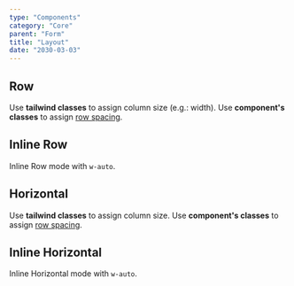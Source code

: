 ```yaml
---
type: "Components"
category: "Core"
parent: "Form"
title: "Layout"
date: "2030-03-03"
---
```


## Row

Use **tailwind classes** to assign column size (e.g.: width). Use **component's classes** to assign [row spacing](/components/core/row/content#space).

<script type="text/plain" class="language-markup">
  <form>
    <div class="row row-space-x-4 row-space-y-3">

      <div class="w-full">
        <label class="label mb-3" for="my-input">
          <!-- content -->
        </label>
        <input type="text" class="input" id="my-input" name="my-input"/>
      </div>
    
      <div class="w-full">
        <label class="label-check">
          <input type="checkbox" class="checkbox" id="my-checkbox" name="my-checkbox">
          <span class="ml-3"><!-- content --></span>
        </label>
      </div>

      <div class="w-full">
        <label class="label-check">
          <input type="radio" class="radio" id="my-radio" name="my-radio">
          <span class="ml-3"><!-- content --></span>
        </label>
      </div>

    </div>
  </form>
</script>

<demo>
  <demovanilla src="vanilla/components/core/form/mode-row">
  </demovanilla>
</demo>

## Inline Row

Inline Row mode with `w-auto`.

<script type="text/plain" class="language-markup">
  <form>
    <div class="row row-space-x-4 row-space-y-3">

      <div class="w-full md:w-auto">
        <label class="label mb-3" for="my-input">
          <!-- content -->
        </label>
        <input type="text" class="input" id="my-input" name="my-input"/>
      </div>
    
      <div class="w-full md:w-auto">
        <label class="label-check">
          <input type="checkbox" class="checkbox" id="my-checkbox" name="my-checkbox">
          <span class="ml-3"><!-- content --></span>
        </label>
      </div>

      <div class="w-full md:w-auto">
        <label class="label-check">
          <input type="radio" class="radio" id="my-radio" name="my-radio"
          <span class="ml-3"><!-- content --></span>
        </label>
      </div>

    </div>
  </form>
</script>

<demo>
  <demovanilla src="vanilla/components/core/form/mode-inline-row">
  </demovanilla>
</demo>

## Horizontal

Use **tailwind classes** to assign column size. Use **component's classes** to assign [row spacing](/components/core/row/content#space).

<script type="text/plain" class="language-markup">
<form>
  <div class="row row-space-x-4 row-space-y-3">

    <div class="w-full">
      <div class="row row-space-2">
        <div class="w-full sm:w-2/12 sm:self-center">
          <label class="label flex" for="my-input">
            <!-- content -->
          </label>
        </div>
        <div class="w-full sm:w-10/12 sm:self-center">
          <input type="text" class="input" id="my-input" name="my-input"/>
        </div>
      </div>
    </div>
  
    <div class="w-full">
      <div class="row row-space-2">

        <div class="w-full md:w-2/12 md:self-baseline">
          <label class="label flex">
            <!-- content -->
          </label>
        </div>

        <div class="w-full md:w-10/12">
          <div class="row row-space-2">

            <div class="w-full">
              <label class="label-check">
                <input type="checkbox" class="checkbox" id="my-checkbox" name="my-checkbox">
                <span class="ml-3"><!-- content --></span>
              </label>
            </div>

            <div class="w-full">
              <label class="label-check">
                <input type="radio" class="radio" id="my-radio" name="my-radio">
                <span class="ml-3"><!-- content --></span>
              </label>
            </div>

          </div>
        </div>

      </div>
    </div>

  </div>
</div>
</script>

<demo>
  <demovanilla src="vanilla/components/core/form/mode-horizontal">
  </demovanilla>
</demo>

## Inline Horizontal

Inline Horizontal mode with `w-auto`.

<script type="text/plain" class="language-markup">
<form>
  <div class="row row-space-x-4 row-space-y-3">

    <div class="w-full md:w-auto">
      <div class="row row-space-2">

        <div class="w-full md:w-auto sm:self-center">
          <label class="label flex whitespace-no-wrap" for="my-input">
            <!-- content -->
          </label>
        </div>

        <div class="w-full md:w-auto sm:self-center">
          <input type="text" class="input" id="my-input" name="my-input"/>
        </div>
        
      </div>
    </div>
    
    <div class="w-full">
      <div class="row row-space-2">

        <div class="w-full md:w-auto md:self-baseline">
          <label class="label flex whitespace-no-wrap">
            <!-- content -->
          </label>
        </div>

        <div class="w-full md:w-10/12">
          <div class="row row-space-2">

            <div class="w-full md:w-auto">
              <label class="label-check">
                <input type="checkbox" class="checkbox" id="my-checkbox" name="my-checkbox">
                <span class="ml-3"><!-- content --></span>
              </label>
            </div>

            <div class="w-full md:w-auto">
              <label class="label-check">
                <input type="radio" class="radio" id="my-radio" name="my-radio">
                <span class="ml-3"><!-- content --></span>
              </label>
            </div>

          </div>
        </div>

      </div>
    </div>

  </div>
</div>
</script>

<demo>
  <demovanilla src="vanilla/components/core/form/mode-inline-horizontal">
  </demovanilla>
</demo>
